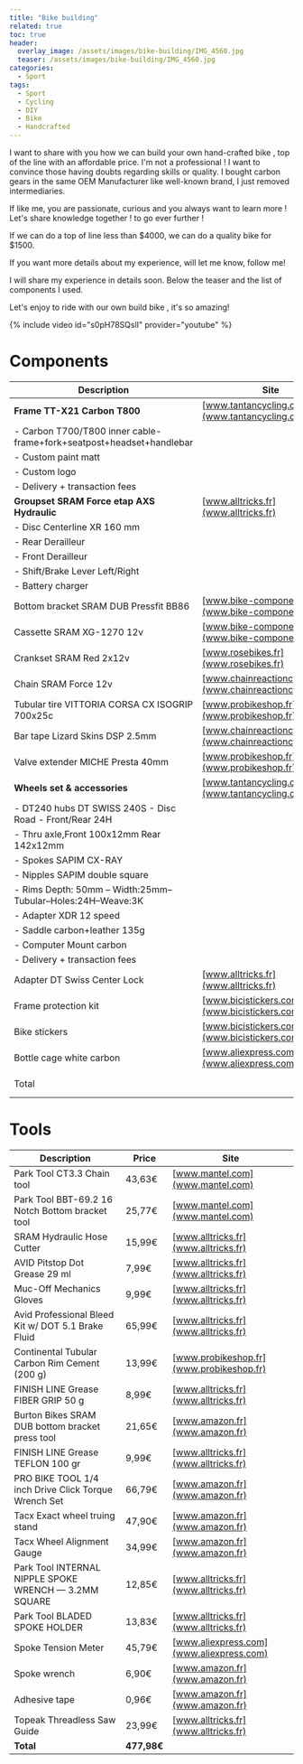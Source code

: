 ```yaml
---
title: "Bike building"
related: true
toc: true
header:
  overlay_image: /assets/images/bike-building/IMG_4560.jpg
  teaser: /assets/images/bike-building/IMG_4560.jpg
categories:
  - Sport
tags:
  - Sport
  - Cycling
  - DIY
  - Bike
  - Handcrafted
---
```


I want to share with you how we can build your own hand-crafted bike , top of the line with
an affordable price. I'm not a professional ! I want to convince those having doubts regarding skills or
quality. I bought carbon gears in the same OEM Manufacturer like well-known brand, I just removed intermediaries.

If like me, you are passionate, curious and you always want to learn more !
Let's share knowledge together ! to go ever further ! 

If we can do a top of line less than $4000, we can do a quality bike for $1500.

If you want more details about my experience, will let me know, follow me!

I will share my experience in details soon. Below the teaser and the list of components I used.

Let's enjoy to ride with our own build bike , it's so amazing!

{% include video id="s0pH78SQslI" provider="youtube" %}

# Components

| Description                                                          	| Site                                                       	| Unit price    	| QTY 	| Total         	|
|----------------------------------------------------------------------	|------------------------------------------------------------	|---------------	|-----	|---------------	|
| **Frame TT-X21 Carbon T800**                                         	| [www.tantancycling.com](www.tantancycling.com)             	|               	|     	| **788,00€**   	|
| - Carbon T700/T800 inner cable-frame+fork+seatpost+headset+handlebar 	|                                                            	| $579.00       	| 1   	|               	|
| - Custom paint matt                                                  	|                                                            	| $70.00        	| 1   	|               	|
| - Custom logo                                                        	|                                                            	| $50.00        	| 1   	|               	|
| - Delivery + transaction fees                                        	|                                                            	| $150+22.60€   	|     	|               	|
| **Groupset SRAM Force etap AXS Hydraulic**                           	| [www.alltricks.fr](www.alltricks.fr)                       	| 1169,99€      	| 1   	| **1169,99€**  	|
| - Disc Centerline XR 160 mm                                          	|                                                            	|               	|     	|               	|
| - Rear Derailleur                                                    	|                                                            	|               	|     	|               	|
| - Front Derailleur                                                   	|                                                            	|               	|     	|               	|
| - Shift/Brake Lever Left/Right                                       	|                                                            	|               	|     	|               	|
| - Battery charger                                                    	|                                                            	|               	|     	|               	|
| Bottom bracket SRAM DUB Pressfit BB86                                	| [www.bike-components.de](www.bike-components.de)           	| 29,23€        	| 1   	| 29,23€        	|
| Cassette SRAM XG-1270 12v                                            	| [www.bike-components.de](www.bike-components.de)           	| 140,17€       	| 1   	| 140,17€       	|
| Crankset SRAM Red 2x12v                                              	| [www.rosebikes.fr](www.rosebikes.fr)                       	| 462,86€       	| 1   	| 462,86€       	|
| Chain SRAM Force 12v                                                 	| [www.chainreactioncycles.com](www.chainreactioncycles.com) 	| 32,39€        	| 1   	| 32,39€        	|
| Tubular tire VITTORIA CORSA CX ISOGRIP 700x25c                       	| [www.probikeshop.fr](www.probikeshop.fr)                   	| 32,99€        	| 2   	| 65,98€        	|
| Bar tape Lizard Skins DSP 2.5mm                                      	| [www.chainreactioncycles.com](www.chainreactioncycles.com) 	| 18,59€        	| 1   	| 18,59€        	|
| Valve extender MICHE Presta 40mm                                     	| [www.probikeshop.fr](www.probikeshop.fr)                   	| 22,90€        	| 1   	| 22,90€        	|
| **Wheels set & accessories**                                         	| [www.tantancycling.com](www.tantancycling.com)             	|               	|     	| **787,00€**   	|
| - DT240 hubs DT SWISS 240S - Disc Road - Front/Rear 24H              	|                                                            	| $389.00       	| 1   	|               	|
| - Thru axle,Front 100x12mm Rear 142x12mm                             	|                                                            	| $10.00        	| 2   	|               	|
| - Spokes SAPIM CX-RAY                                                	|                                                            	| $2.30         	| 48  	|               	|
| - Nipples SAPIM double square                                        	|                                                            	| $0.30         	| 48  	|               	|
| - Rims Depth: 50mm – Width:25mm–Tubular–Holes:24H–Weave:3K           	|                                                            	| $90.00        	| 2   	|               	|
| - Adapter XDR 12 speed                                               	|                                                            	| $45.00        	| 1   	|               	|
| - Saddle carbon+leather 135g                                         	|                                                            	| $39.00        	| 1   	|               	|
| - Computer Mount carbon                                              	|                                                            	| $8.00         	| 1   	|               	|
| - Delivery + transaction fees                                        	|                                                            	| 70.00$+22.39€ 	|     	|               	|
| Adapter DT Swiss Center Lock                                         	| [www.alltricks.fr](www.alltricks.fr)                       	| 11,99€        	| 2   	| 23.98€        	|
| Frame protection kit                                                 	| [www.bicistickers.com](www.bicistickers.com)               	| 9,95€         	| 1   	| 9,95€         	|
| Bike stickers                                                        	| [www.bicistickers.com](www.bicistickers.com)               	| 16,95€        	| 1   	| 16,95€        	|
| Bottle cage white carbon                                             	| [www.aliexpress.com](www.aliexpress.com)                   	| 16,33€        	| 1   	| 16,33€        	|
| Total                                                                	|                                                            	|               	|     	| **3584,32 €** 	|

# Tools

| Description                                           	| Price       	| Site                                     	|
|-------------------------------------------------------	|-------------	|------------------------------------------	|
| Park Tool CT3.3 Chain tool                            	| 43,63€      	| [www.mantel.com](www.mantel.com)         	|
| Park Tool BBT-69.2 16 Notch Bottom bracket tool       	| 25,77€      	| [www.mantel.com](www.mantel.com)         	|
| SRAM Hydraulic Hose Cutter                            	| 15,99€      	| [www.alltricks.fr](www.alltricks.fr)     	|
| AVID Pitstop Dot Grease 29 ml                         	| 7,99€       	| [www.alltricks.fr](www.alltricks.fr)     	|
| Muc-Off Mechanics Gloves                              	| 9,99€       	| [www.alltricks.fr](www.alltricks.fr)     	|
| Avid Professional Bleed Kit w/ DOT 5.1 Brake Fluid    	| 65,99€      	| [www.alltricks.fr](www.alltricks.fr)     	|
| Continental Tubular Carbon Rim Cement (200 g)         	| 13,99€      	| [www.probikeshop.fr](www.probikeshop.fr) 	|
| FINISH LINE Grease FIBER GRIP 50 g                    	| 8,99€       	| [www.alltricks.fr](www.alltricks.fr)     	|
| Burton Bikes SRAM DUB bottom bracket press tool       	| 21,65€      	| [www.amazon.fr](www.amazon.fr)           	|
| FINISH LINE Grease TEFLON 100 gr                      	| 9,99€       	| [www.alltricks.fr](www.alltricks.fr)     	|
| PRO BIKE TOOL 1/4 inch Drive Click Torque Wrench Set  	| 66,79€      	| [www.amazon.fr](www.amazon.fr)           	|
| Tacx Exact wheel truing stand                         	| 47,90€      	| [www.amazon.fr](www.amazon.fr)           	|
| Tacx Wheel Alignment Gauge                            	| 34,99€      	| [www.amazon.fr](www.amazon.fr)           	|
| Park Tool INTERNAL NIPPLE SPOKE WRENCH — 3.2MM SQUARE 	| 12,85€      	| [www.alltricks.fr](www.alltricks.fr)     	|
| Park Tool BLADED SPOKE HOLDER                         	| 13,83€      	| [www.alltricks.fr](www.alltricks.fr)     	|
| Spoke Tension Meter                                   	| 45,79€      	| [www.aliexpress.com](www.aliexpress.com) 	|
| Spoke wrench                                          	| 6,90€       	| [www.amazon.fr](www.amazon.fr)           	|
| Adhesive tape                                         	| 0,96€       	| [www.amazon.fr](www.amazon.fr)           	|
| Topeak Threadless Saw Guide                           	| 23,99€      	| [www.alltricks.fr](www.alltricks.fr)     	|
| **Total**                                             	| **477,98€** 	|                                          	|